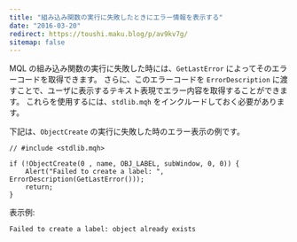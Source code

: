 ```yaml
---
title: "組み込み関数の実行に失敗したときにエラー情報を表示する"
date: "2016-03-20"
redirect: https://toushi.maku.blog/p/av9kv7g/
sitemap: false
---
```


MQL の組み込み関数の実行に失敗した時には、`GetLastError` によってそのエラーコードを取得できます。
さらに、このエラーコードを `ErrorDescription` に渡すことで、ユーザに表示するテキスト表現でエラー内容を取得することができます。
これらを使用するには、`stdlib.mqh` をインクルードしておく必要があります。

下記は、`ObjectCreate` の実行に失敗した時のエラー表示の例です。

```mql
// #include <stdlib.mqh>

if (!ObjectCreate(0 , name, OBJ_LABEL, subWindow, 0, 0)) {
    Alert("Failed to create a label: ", ErrorDescription(GetLastError()));
    return;
}
```

表示例:

```
Failed to create a label: object already exists
```


